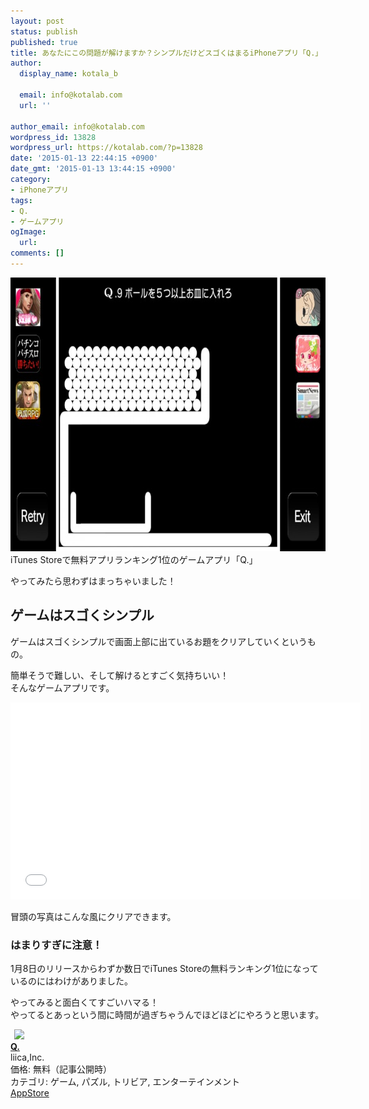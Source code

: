 ```yaml
---
layout: post
status: publish
published: true
title: あなたにこの問題が解けますか？シンプルだけどスゴくはまるiPhoneアプリ「Q.」
author:
  display_name: kotala_b

  email: info@kotalab.com
  url: ''

author_email: info@kotalab.com
wordpress_id: 13828
wordpress_url: https://kotalab.com/?p=13828
date: '2015-01-13 22:44:15 +0900'
date_gmt: '2015-01-13 13:44:15 +0900'
category:
- iPhoneアプリ
tags:
- Q.
- ゲームアプリ
ogImage:
  url:
comments: []
---
```

<p><img src="/wp-content/uploads/2015/01/app-q_20150113-780x438.jpg" alt="app-q_20150113" width="780" height="438" class="aligncenter size-large wp-image-13830" /><br />
iTunes Storeで無料アプリランキング1位のゲームアプリ「Q.」</p>
<p>やってみたら思わずはまっちゃいました！<br />
</p>
<!--more-->
<h2>ゲームはスゴくシンプル</h2>
<p>ゲームはスゴくシンプルで画面上部に出ているお題をクリアしていくというもの。</p>
<p>簡単そうで難しい、そして解けるとすごく気持ちいい！<br />
そんなゲームアプリです。</p>
<div class="video-container"><iframe width="560" height="315" src="//www.youtube.com/embed/E-z2Fssf_C8" frameborder="0" allowfullscreen></iframe></div>
<p>冒頭の写真はこんな風にクリアできます。</p>
<h3>はまりすぎに注意！</h3>
<p>1月8日のリリースからわずか数日でiTunes Storeの無料ランキング1位になっているのにはわけがありました。</p>
<p>やってみると面白くてすごいハマる！<br />
やってるとあっという間に時間が過ぎちゃうんでほどほどにやろうと思います。</p>
<div class="applink">
<div class="applinkimg"><a href="https://itunes.apple.com/jp/app/q./id909566506?mt=8&uo=4&at=10l4yU" rel="nofollow" target="_blank"><img hspace="6" src="http://a197.phobos.apple.com/us/r30/Purple1/v4/57/bf/fc/57bffcbc-2682-6359-2175-58c0747dcf6a/pr_source.png?downloadKey=1421167380_c01a489f46cebe57d0dcefc6c1cc9a64" width="80" /></a></div>
<div class="applinktext">
<div class="applinktitle"><strong><a href="https://itunes.apple.com/jp/app/q./id909566506?mt=8&uo=4&at=10l4yU" rel="nofollow" target="_blank">Q.</a></strong></div>
<div class="applinkinfo">liica,Inc.</div>
<div class="applinkinfo">価格: 無料（記事公開時）</div>
<div class="applinkinfo">カテゴリ: ゲーム, パズル, トリビア, エンターテインメント</div>
</div>
<div class="clear"></div>
<div class="appstorelink"><a href="https://itunes.apple.com/jp/app/q./id909566506?mt=8&uo=4&at=10l4yU" rel="nofollow" target="_blank">AppStore</a></div>
</div>
